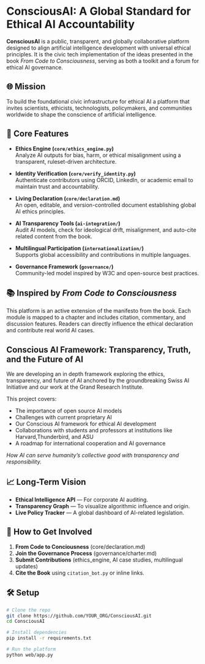 # ConsciousAI: A Global Standard for Ethical AI Accountability

**ConsciousAI** is a public, transparent, and globally collaborative platform designed to align artificial intelligence development with universal ethical principles. It is the civic tech implementation of the ideas presented in the book *From Code to Consciousness*, serving as both a toolkit and a forum for ethical AI governance.

## 🌐 Mission
To build the foundational civic infrastructure for ethical AI a platform that invites scientists, ethicists, technologists, policymakers, and communities worldwide to shape the conscience of artificial intelligence.

## 🔑 Core Features

- **Ethics Engine (`core/ethics_engine.py`)**  
  Analyze AI outputs for bias, harm, or ethical misalignment using a transparent, ruleset-driven architecture.

- **Identity Verification (`core/verify_identity.py`)**  
  Authenticate contributors using ORCID, LinkedIn, or academic email to maintain trust and accountability.

- **Living Declaration (`core/declaration.md`)**  
  An open, editable, and version-controlled document establishing global AI ethics principles.

- **AI Transparency Tools (`ai-integration/`)**  
  Audit AI models, check for ideological drift, misalignment, and auto-cite related content from the book.

- **Multilingual Participation (`internationalization/`)**  
  Supports global accessibility and contributions in multiple languages.

- **Governance Framework (`governance/`)**  
  Community-led model inspired by W3C and open-source best practices.

## 📚 Inspired by *From Code to Consciousness*
This platform is an active extension of the manifesto from the book. Each module is mapped to a chapter and includes citation, commentary, and discussion features. Readers can directly influence the ethical declaration and contribute real world AI cases.

## Conscious AI Framework: Transparency, Truth, and the Future of AI

We are developing an in depth framework exploring the ethics, transparency, and future of AI  anchored by the groundbreaking Swiss AI Initiative and our work at the Grand Research Institute.


This project covers:

- The importance of open source AI models  
- Challenges with current proprietary AI  
- Our Conscious AI framework for ethical AI development  
- Collaborations with students and professors at institutions like Harvard,Thunderbird, and ASU  
- A roadmap for international cooperation and AI governance  

*How AI can serve humanity’s collective good with transparency and responsibility.*


## 📈 Long-Term Vision

- **Ethical Intelligence API** — For corporate AI auditing.  
- **Transparency Graph** — To visualize algorithmic influence and origin.  
- **Live Policy Tracker** — A global dashboard of AI-related legislation.

## 🤝 How to Get Involved

1. **From Code to Conciousness** (core/declaration.md)  
2. **Join the Governance Process** (governance/charter.md)  
3. **Submit Contributions** (ethics_engine, AI case studies, multilingual updates)  
4. **Cite the Book** using `citation_bot.py` or inline links.

## 🛠️ Setup

```bash
# Clone the repo
git clone https://github.com/YOUR_ORG/ConsciousAI.git
cd ConsciousAI

# Install dependencies
pip install -r requirements.txt

# Run the platform
python web/app.py

